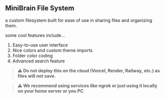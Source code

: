 ## MiniBrain File System

a custom filesystem built for ease of use in sharing files and organizing them.

some cool features include…
1. Easy-to-use user interface
2. Nice colors and custom theme imports
3. Folder color coding
4. Advanced search feature

> **⚠️ Do not deploy this on the cloud (Vercel, Render, Railway, etc.) as files will not save.**

> **⚠️ We recommend using services like ngrok or just using it locally on your home server or you PC**